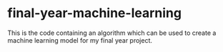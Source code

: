 # final-year-machine-learning
This is the code containing an algorithm which can be used to create a machine learning model for my final year project.
